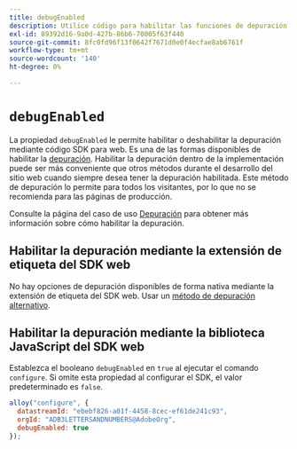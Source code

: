 ```yaml
---
title: debugEnabled
description: Utilice código para habilitar las funciones de depuración en el SDK web.
exl-id: 89392d16-9a0d-427b-86b6-70005f63f440
source-git-commit: 8fc0fd96f13f0642f7671d0e0f4ecfae8ab6761f
workflow-type: tm+mt
source-wordcount: '140'
ht-degree: 0%

---
```


# `debugEnabled`

La propiedad `debugEnabled` le permite habilitar o deshabilitar la depuración mediante código SDK para web. Es una de las formas disponibles de habilitar la [depuración](../../use-cases/debugging.md). Habilitar la depuración dentro de la implementación puede ser más conveniente que otros métodos durante el desarrollo del sitio web cuando siempre desea tener la depuración habilitada. Este método de depuración lo permite para todos los visitantes, por lo que no se recomienda para las páginas de producción.

Consulte la página del caso de uso [Depuración](../../use-cases/debugging.md) para obtener más información sobre cómo habilitar la depuración.

## Habilitar la depuración mediante la extensión de etiqueta del SDK web

No hay opciones de depuración disponibles de forma nativa mediante la extensión de etiqueta del SDK web. Usar un [método de depuración alternativo](../../use-cases/debugging.md).

## Habilitar la depuración mediante la biblioteca JavaScript del SDK web

Establezca el booleano `debugEnabled` en `true` al ejecutar el comando `configure`. Si omite esta propiedad al configurar el SDK, el valor predeterminado es `false`.

```js
alloy("configure", {
  datastreamId: "ebebf826-a01f-4458-8cec-ef61de241c93",
  orgId: "ADB3LETTERSANDNUMBERS@AdobeOrg",
  debugEnabled: true
});
```
